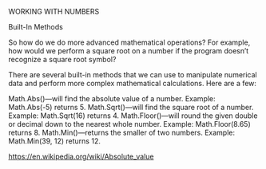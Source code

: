 WORKING WITH NUMBERS

Built-In Methods

So how do we do more advanced mathematical operations? For example, how would we perform a square root on a number if the program doesn’t recognize a square root symbol?

There are several built-in methods that we can use to manipulate numerical data and perform more complex mathematical calculations. Here are a few:

Math.Abs()—will find the absolute value of a number. Example: Math.Abs(-5) returns 5.
Math.Sqrt()—will find the square root of a number. Example: Math.Sqrt(16) returns 4.
Math.Floor()—will round the given double or decimal down to the nearest whole number. Example: Math.Floor(8.65) returns 8.
Math.Min()—returns the smaller of two numbers. Example: Math.Min(39, 12) returns 12.

https://en.wikipedia.org/wiki/Absolute_value
